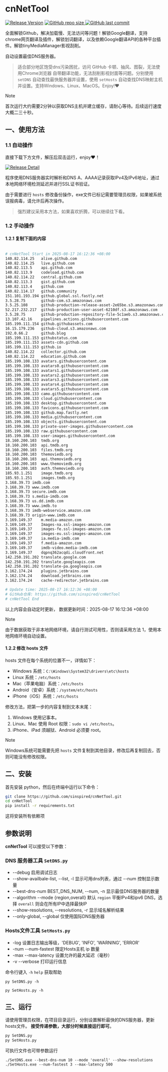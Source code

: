 # cnNetTool

[![Release Version](https://img.shields.io/github/v/release/sinspired/cnNetTool?display_name=tag&logo=github&label=Release)](https://github.com/sinspired/cnNetTool/releases/latest)
[![GitHub repo size](https://img.shields.io/github/repo-size/sinspired/cnNetTool?logo=github)
](https://github.com/sinspired/cnNetTool)
[![GitHub last commit](https://img.shields.io/github/last-commit/sinspired/cnNetTool?logo=github&label=最后提交：)](ttps://github.com/sinspired/cnNetTool)

全面解锁Github，解决加载慢、无法访问等问题！解锁Google翻译，支持chrome网页翻译及插件，解锁划词翻译，以及依赖Google翻译API的各种平台插件。解锁tinyMediaManager影视刮削。

自动设置最佳DNS服务器。

> 适合部分地区饱受dns污染困扰，访问 GitHub 卡顿、抽风、图裂，无法使用Chrome浏览器 自带翻译功能，无法刮削影视封面等问题。分别使用 `setDNS` 自动查找最快服务器并设置，使用 `setHosts` 自动查找DNS映射主机并设置。支持Windows、Linux、MacOS。Enjoy!❤

> [!NOTE]
> 首次运行大约需要2分钟以获取DNS主机并建立缓存，请耐心等待。后续运行速度大概二三十秒。

## 一、使用方法

### 1.1 自动操作

直接下载下方文件，解压后双击运行，enjoy❤！

[![Release Detail](https://img.shields.io/github/v/release/sinspired/cnNetTool?sort=date&display_name=release&logo=github&label=Release)](https://github.com/sinspired/cnNetTool/releases/latest)

程序使用DNS服务器实时解析和DNS A、AAAA记录获取IPv4及IPv6地址，通过本地网络环境检测延迟并进行SSL证书验证。

由于需要进行 `hosts` 修改备份操作，exe文件已标记需要管理员权限，如果被系统误报病毒，请允许后再次操作。

> 强烈建议采用本方法，如果喜欢折腾，可以继续往下看。

### 1.2 手动操作

#### 1.2.1 复制下面的内容

```bash

# cnNetTool Start in 2025-08-17 16:12:36 +08:00
140.82.114.25	alive.github.com
140.82.114.25	live.github.com
140.82.113.5	api.github.com
140.82.113.9	codeload.github.com
140.82.114.22	central.github.com
140.82.113.3	gist.github.com
140.82.113.4	github.com
140.82.114.17	github.community
151.101.193.194	github.global.ssl.fastly.net
3.5.28.75		github-com.s3.amazonaws.com
3.5.25.108		github-production-release-asset-2e65be.s3.amazonaws.com
52.217.232.217	github-production-user-asset-6210df.s3.amazonaws.com
3.5.28.75		github-production-repository-file-5c1aeb.s3.amazonaws.com
13.107.42.16	pipelines.actions.githubusercontent.com
185.199.111.154	github.githubassets.com
16.15.179.236	github-cloud.s3.amazonaws.com
192.0.66.2		github.blog
185.199.111.153	githubstatus.com
185.199.111.153	assets-cdn.github.com
185.199.111.153	github.io
140.82.114.22	collector.github.com
140.82.114.22	education.github.com
185.199.108.133	avatars.githubusercontent.com
185.199.108.133	avatars0.githubusercontent.com
185.199.108.133	avatars1.githubusercontent.com
185.199.108.133	avatars2.githubusercontent.com
185.199.108.133	avatars3.githubusercontent.com
185.199.108.133	avatars4.githubusercontent.com
185.199.108.133	avatars5.githubusercontent.com
185.199.108.133	camo.githubusercontent.com
185.199.108.133	cloud.githubusercontent.com
185.199.108.133	desktop.githubusercontent.com
185.199.108.133	favicons.githubusercontent.com
185.199.108.133	github.map.fastly.net
185.199.108.133	media.githubusercontent.com
185.199.108.133	objects.githubusercontent.com
185.199.108.133	private-user-images.githubusercontent.com
185.199.108.133	raw.githubusercontent.com
185.199.108.133	user-images.githubusercontent.com
18.160.200.103	tmdb.org
18.160.200.103	api.tmdb.org
18.160.200.103	files.tmdb.org
18.160.200.103	themoviedb.org
18.160.200.103	api.themoviedb.org
18.160.200.103	www.themoviedb.org
18.160.200.103	auth.themoviedb.org
185.93.1.251	image.tmdb.org
185.93.1.251	images.tmdb.org
3.168.39.73	imdb.com
3.168.39.73	www.imdb.com
3.168.39.73	secure.imdb.com
3.168.39.73	s.media-imdb.com
3.168.39.73	us.dd.imdb.com
3.168.39.73	www.imdb.to
3.168.39.73	imdb-webservice.amazon.com
3.168.39.73	origin-www.imdb.com
3.169.149.37	m.media-amazon.com
3.169.149.37	Images-na.ssl-images-amazon.com
3.169.149.37	images-fe.ssl-images-amazon.com
3.169.149.37	images-eu.ssl-images-amazon.com
3.169.149.37	ia.media-imdb.com
3.169.149.37	f.media-amazon.com
3.169.149.37	imdb-video.media-imdb.com
3.169.149.37	dqpnq362acqdi.cloudfront.net
142.250.191.202	translate.google.com
142.250.191.202	translate.googleapis.com
142.250.191.202	translate-pa.googleapis.com
3.162.174.24	plugins.jetbrains.com
3.162.174.24	download.jetbrains.com
3.162.174.24	cache-redirector.jetbrains.com

# Update time: 2025-08-17 16:12:36 +08:00
# GitHub仓库: https://github.com/sinspired/cnNetTool
# cnNetTool End

```

以上内容会自动定时更新， 数据更新时间：2025-08-17 16:12:36 +08:00

> [!NOTE]
> 由于数据获取于非本地网络环境，请自行测试可用性，否则请采用方法 1，使用本地网络环境自动设置。

#### 1.2.2 修改 hosts 文件

hosts 文件在每个系统的位置不一，详情如下：
- Windows 系统：`C:\Windows\System32\drivers\etc\hosts`
- Linux 系统：`/etc/hosts`
- Mac（苹果电脑）系统：`/etc/hosts`
- Android（安卓）系统：`/system/etc/hosts`
- iPhone（iOS）系统：`/etc/hosts`

修改方法，把第一步的内容复制到文本末尾：

1. Windows 使用记事本。
2. Linux、Mac 使用 Root 权限：`sudo vi /etc/hosts`。
3. iPhone、iPad 须越狱、Android 必须要 root。

> [!NOTE]
> Windows系统可能需要先把 `hosts` 文件复制到其他目录，修改后再复制回去，否则可能没有修改权限。

## 二、安装

首先安装 python，然后在终端中运行以下命令：

```bash
git clone https://github.com/sinspired/cnNetTool.git
cd cnNetTool
pip install -r requirements.txt
```
这将安装所有依赖项

## 参数说明

**cnNetTool** 可以接受以下参数：

### DNS 服务器工具 `SetDNS.py`

* --debug 启用调试日志
* --show-availbale-list, --list, -l 显示可用dns列表，通过 --num 控制显示数量
* --best-dns-num BEST_DNS_NUM, --num, -n 显示最佳DNS服务器的数量
* --algorithm --mode {region,overall} 默认 `region` 平衡IPv4和ipv6 DNS，选择 `overall` 则会在所有IP中选择最快IP
* --show-resolutions, --resolutions, -r 显示域名解析结果
* --only-global, --global 仅使用国际DNS服务器

### Hosts文件工具 `SetHosts.py`

* -log 设置日志输出等级，'DEBUG', 'INFO', 'WARNING', 'ERROR'
* -num --num-fastest 限定Hosts主机 ip 数量
* -max --max-latency 设置允许的最大延迟（毫秒）
* -v --verbose 打印运行信息

命令行键入 `-h` `help` 获取帮助

`py SetDNS.py -h`

`py SetHosts.py -h`

## 三、运行

请使用管理员权限，在项目目录运行，分别设置解析最快的DNS服务器，更新hosts文件。 **接受传递参数，大部分时候直接运行即可**。

```bash
py SetDNS.py 
py SetHosts.py
```
可执行文件也可带参数运行
```pwsh
./SetDNS.exe --best-dns-num 10 --mode 'overall' --show-resolutions
./SetHosts.exe --num-fastest 3 --max-latency 500 
```

